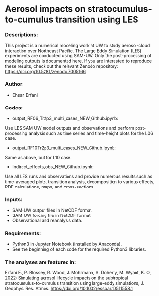# Aerosol impacts on stratocumulus-to-cumulus transition using LES

### Descriptions:
This project is a numerical modeling work at UW to study aerosol-cloud interaction over Northeast Pacific. The Large Eddy Simulation (LES) experiments are conducted using SAM-UW. Only the post-processing of modeling outputs is documented here. If you are interested to reproduce these results, check out the relevant Zenodo repository:
https://doi.org/10.5281/zenodo.7005166

### Author:
- Ehsan Erfani

### Codes:
- output_RF06_Tr2p3_multi_cases_NEW_Github.ipynb: 

Use LES SAM UW model outputs and observations and perform post-processing analysis such as time series and time-height plots for the L06 case.
- output_RF10Tr2p3_multi_cases_NEW_Github.ipynb:
 
Same as above, but for L10 case.
- Indirect_effects_obs_NEW_Github.ipynb: 

Use all LES runs and observations and provide numerous results such as time-averaged plots, transition analysis, decomposition to various effects, PDF calculations, maps, and cross-sections.

### Inputs:
- SAM-UW output files in NetCDF format.
- SAM-UW forcing file in NetCDF format.
- Observational and reanalysis data.

### Requirements:
- Python3 in Jupyter Notebook (installed by Anaconda).
- See the beginning of each code for the required Python3 libraries.

### The analyses are featured in:
Erfani E., P. Blossey, R. Wood, J. Mohrmann, S. Doherty, M. Wyant, K. O, 2022: Simulating aerosol lifecycle impacts on the subtropical stratocumulus-to-cumulus transition using large-eddy simulations, J. Geophys. Res. Atmos. https://doi.org/10.1002/essoar.10511558.1
